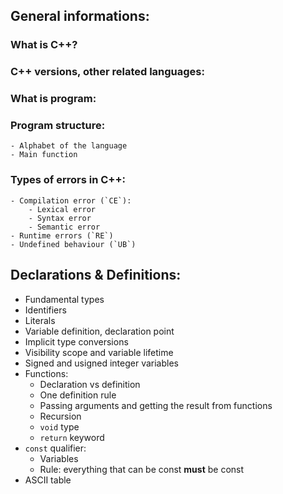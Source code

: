 ## General informations:

### What is C++?

### C++ versions, other related languages:

### What is program:

### Program structure:
    - Alphabet of the language
    - Main function
    
### Types of errors in C++:
    - Compilation error (`CE`):
        - Lexical error
        - Syntax error
        - Semantic error
    - Runtime errors (`RE`)
    - Undefined behaviour (`UB`)
    


## Declarations & Definitions:
- Fundamental types
- Identifiers
- Literals
- Variable definition, declaration point
- Implicit type conversions
- Visibility scope and variable lifetime
- Signed and usigned integer variables
- Functions:
    - Declaration vs definition
    - One definition rule
    - Passing arguments and getting the result from functions
    - Recursion
    - `void` type
    - `return` keyword
- `const` qualifier:
    - Variables
    - Rule: everything that can be const __must__ be const
- ASCII table

